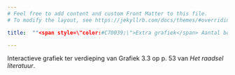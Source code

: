 ```yaml
---
# Feel free to add content and custom Front Matter to this file.
# To modify the layout, see https://jekyllrb.com/docs/themes/#overriding-theme-defaults

title:  ""<span style=\"color:#C70039;\">Extra grafiek</span> Aantal boeken gelezen per categorie"

---
```

Interactieve grafiek ter verdieping van Grafiek 3.3 op p. 53 van *Het raadsel literatuur*.

<script src="https://d3js.org/d3.v6.min.js" defer></script>
<script src="https://d3js.org/d3-scale.v3.min.js" defer></script>
<script src="js/companion_utils_locale-nl.js" defer></script>
<script src="js/companion_utils_colors.js" defer></script>
<script src="js/companion_utils_svg2png.js" defer></script>

<script src="js/companion_chart_3-4b_genre-reading-diversity.js" defer></script>

<div class="chart_float" id="chart_3-4b_genre-reading-diversity"></div>

<!-- **Hoe zijn de metingen te repliceren?**
VOORBEELDQUERY HIER! -->
